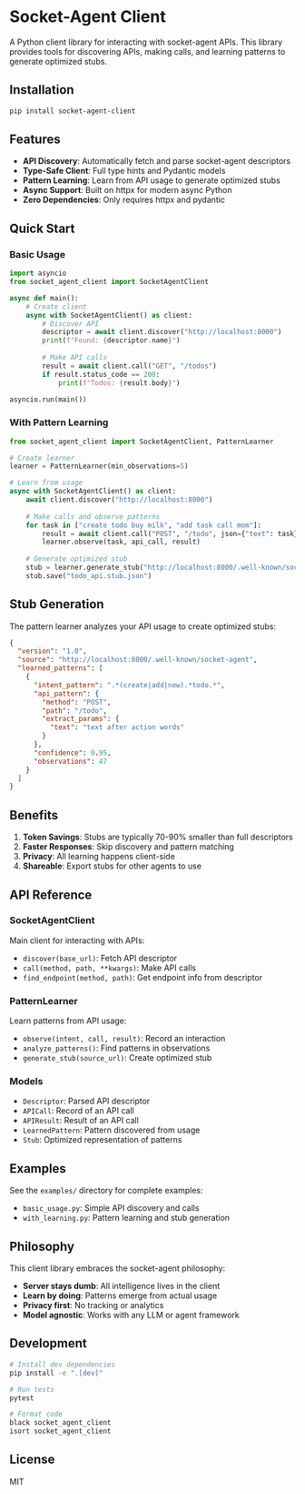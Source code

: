# Socket-Agent Client

A Python client library for interacting with socket-agent APIs. This library provides tools for discovering APIs, making calls, and learning patterns to generate optimized stubs.

## Installation

```bash
pip install socket-agent-client
```

## Features

- **API Discovery**: Automatically fetch and parse socket-agent descriptors
- **Type-Safe Client**: Full type hints and Pydantic models
- **Pattern Learning**: Learn from API usage to generate optimized stubs
- **Async Support**: Built on httpx for modern async Python
- **Zero Dependencies**: Only requires httpx and pydantic

## Quick Start

### Basic Usage

```python
import asyncio
from socket_agent_client import SocketAgentClient

async def main():
    # Create client
    async with SocketAgentClient() as client:
        # Discover API
        descriptor = await client.discover("http://localhost:8000")
        print(f"Found: {descriptor.name}")
        
        # Make API calls
        result = await client.call("GET", "/todos")
        if result.status_code == 200:
            print(f"Todos: {result.body}")

asyncio.run(main())
```

### With Pattern Learning

```python
from socket_agent_client import SocketAgentClient, PatternLearner

# Create learner
learner = PatternLearner(min_observations=5)

# Learn from usage
async with SocketAgentClient() as client:
    await client.discover("http://localhost:8000")
    
    # Make calls and observe patterns
    for task in ["create todo buy milk", "add task call mom"]:
        result = await client.call("POST", "/todo", json={"text": task})
        learner.observe(task, api_call, result)
    
    # Generate optimized stub
    stub = learner.generate_stub("http://localhost:8000/.well-known/socket-agent")
    stub.save("todo_api.stub.json")
```

## Stub Generation

The pattern learner analyzes your API usage to create optimized stubs:

```json
{
  "version": "1.0",
  "source": "http://localhost:8000/.well-known/socket-agent",
  "learned_patterns": [
    {
      "intent_pattern": ".*(create|add|new).*todo.*",
      "api_pattern": {
        "method": "POST",
        "path": "/todo",
        "extract_params": {
          "text": "text after action words"
        }
      },
      "confidence": 0.95,
      "observations": 47
    }
  ]
}
```

## Benefits

1. **Token Savings**: Stubs are typically 70-90% smaller than full descriptors
2. **Faster Responses**: Skip discovery and pattern matching
3. **Privacy**: All learning happens client-side
4. **Shareable**: Export stubs for other agents to use

## API Reference

### SocketAgentClient

Main client for interacting with APIs:

- `discover(base_url)`: Fetch API descriptor
- `call(method, path, **kwargs)`: Make API calls
- `find_endpoint(method, path)`: Get endpoint info from descriptor

### PatternLearner

Learn patterns from API usage:

- `observe(intent, call, result)`: Record an interaction
- `analyze_patterns()`: Find patterns in observations
- `generate_stub(source_url)`: Create optimized stub

### Models

- `Descriptor`: Parsed API descriptor
- `APICall`: Record of an API call
- `APIResult`: Result of an API call
- `LearnedPattern`: Pattern discovered from usage
- `Stub`: Optimized representation of patterns

## Examples

See the `examples/` directory for complete examples:

- `basic_usage.py`: Simple API discovery and calls
- `with_learning.py`: Pattern learning and stub generation

## Philosophy

This client library embraces the socket-agent philosophy:

- **Server stays dumb**: All intelligence lives in the client
- **Learn by doing**: Patterns emerge from actual usage
- **Privacy first**: No tracking or analytics
- **Model agnostic**: Works with any LLM or agent framework

## Development

```bash
# Install dev dependencies
pip install -e ".[dev]"

# Run tests
pytest

# Format code
black socket_agent_client
isort socket_agent_client
```

## License

MIT
